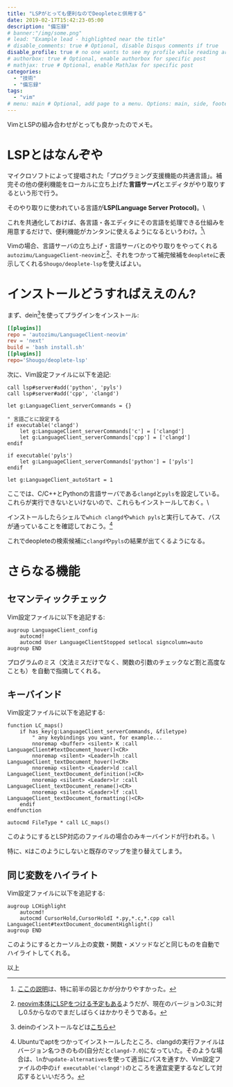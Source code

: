 ```yaml
---
title: "LSPがとっても便利なのでDeopleteと併用する"
date: 2019-02-17T15:42:23-05:00
description: "備忘録"
# banner:"/img/some.png"
# lead: "Example lead - highlighted near the title"
# disable_comments: true # Optional, disable Disqus comments if true
disable_profile: true # no one wants to see my profile while reading articles
# authorbox: true # Optional, enable authorbox for specific post
# mathjax: true # Optional, enable MathJax for specific post
categories:
  - "技術"
  - "備忘録"
tags:
  - "vim"
# menu: main # Optional, add page to a menu. Options: main, side, footer
---
```


VimとLSPの組み合わせがとっても良かったのでメモ。

# LSPとはなんぞや
マイクロソフトによって提唱された「プログラミング支援機能の共通言語」。補完その他の便利機能をローカルに立ち上げた**言語サーバ**とエディタがやり取りするという形で行う。

そのやり取りに使われている言語が**LSP(Language Server Protocol)**。\

これを共通化しておけば、各言語・各エディタにその言語を処理できる仕組みを用意するだけで、便利機能がカンタンに使えるようになるというわけ。[^zu]\

Vimの場合、言語サーバの立ち上げ・言語サーバとのやり取りをやってくれる`autozimu/LanguageClient-neovim`と[^native_support]、それをつかって補完候補を`deoplete`に表示してくれる`Shougo/deoplete-lsp`を使えばよい。

[^zu]:[ここの説明](https://qiita.com/atsushieno/items/ce31df9bd88e98eec5c4)は、特に前半の図とかが分かりやすかった。
[^native_support]:[neovim本体にLSPをつける予定もある](https://neovim.io/roadmap/)ようだが、現在のバージョン0.3に対し0.5からなのでまだしばらくはかかりそうである。

# インストールどうすればええのん?

まず、dein[^prereq]を使ってプラグインをインストール:
[^prereq]: deinのインストールなどは[こちら](/2018/12/%E8%87%AA%E5%88%86%E3%81%AEvim%E3%81%AE%E3%83%97%E3%83%A9%E3%82%B0%E3%82%A4%E3%83%B3%E7%92%B0%E5%A2%83%E8%A8%AD%E5%AE%9A-dein/denite/deoplete%E3%82%92%E5%8B%95%E3%81%8B%E3%81%99%E3%81%BE%E3%81%A7/)
```toml
[[plugins]]
repo = 'autozimu/LanguageClient-neovim'
rev = 'next'
build = 'bash install.sh'
[[plugins]]
repo='Shougo/deoplete-lsp'
```

次に、Vim設定ファイルに以下を追記:

```vim
call lsp#server#add('python', 'pyls')
call lsp#server#add('cpp', 'clangd')

let g:LanguageClient_serverCommands = {}

" 言語ごとに設定する
if executable('clangd')
    let g:LanguageClient_serverCommands['c'] = ['clangd']
    let g:LanguageClient_serverCommands['cpp'] = ['clangd']
endif

if executable('pyls')
    let g:LanguageClient_serverCommands['python'] = ['pyls']
endif

let g:LanguageClient_autoStart = 1
```

ここでは、C/C++とPythonの言語サーバである`clangd`と`pyls`を設定している。これらが実行できないといけないので、これらもインストールしておく。\

インストールしたらシェルで`which clangd`や`which pyls`と実行してみて、パスが通っていることを確認しておこう。[^path_prob]

[^path_prob]:Ubuntuでaptをつかってインストールしたところ、clangdの実行ファイルはバージョン名つきのもの(自分だと`clangd-7.0`)になっていた。そのような場合は、`ln`か`update-alternatives`を使って適当にパスを通すか、Vim設定ファイルの中の`if executable('clangd')`のところを適宜変更するなどして対応するといいだろう。


これでdeopleteの検索候補に`clangd`や`pyls`の結果が出てくるようになる。

# さらなる機能

## セマンティックチェック
Vim設定ファイルに以下を追記する:
```vim
augroup LanguageClient_config
    autocmd!
    autocmd User LanguageClientStopped setlocal signcolumn=auto
augroup END
```
プログラムのミス（文法ミスだけでなく、関数の引数のチェックなど割と高度なことも）を自動で指摘してくれる。


## キーバインド
Vim設定ファイルに以下を追記する:
```vim
function LC_maps()
    if has_key(g:LanguageClient_serverCommands, &filetype)
        " any keybindings you want, for example...
        nnoremap <buffer> <silent> K :call LanguageClient#textDocument_hover()<CR>
        nnoremap <silent> <Leader>lh :call LanguageClient_textDocument_hover()<CR>
        nnoremap <silent> <Leader>ld :call LanguageClient_textDocument_definition()<CR>
        nnoremap <silent> <Leader>lr :call LanguageClient_textDocument_rename()<CR>
        nnoremap <silent> <Leader>lf :call LanguageClient_textDocument_formatting()<CR>
    endif
endfunction

autocmd FileType * call LC_maps()
```

このようにするとLSP対応のファイルの場合のみキーバインドが行われる。\

特に、`K`はこのようにしないと既存のマップを塗り替えてしまう。

## 同じ変数をハイライト
Vim設定ファイルに以下を追記する:
```vim
augroup LCHighlight
    autocmd!
    autocmd CursorHold,CursorHoldI *.py,*.c,*.cpp call LanguageClient#textDocument_documentHighlight()
augroup END
```

このようにするとカーソル上の変数・関数・メソッドなどと同じものを自動でハイライトしてくれる。

以上
